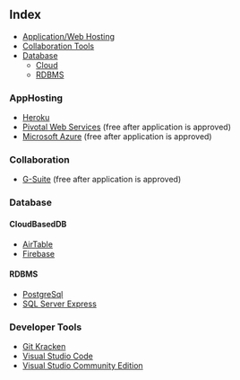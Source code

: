 ## Index

* [Application/Web Hosting](#apphosting)
* [Collaboration Tools](#collaboration)
* [Database](#database)
  * [Cloud](#cloudbaseddb)
  * [RDBMS](#rdbms)

### AppHosting

* [Heroku](https://www.heroku.com/free)
* [Pivotal Web Services](http://run.pivotal.io) (free after application is approved)
* [Microsoft Azure](http://azure.com)  (free after application is approved)


### Collaboration

* [G-Suite](https://gsuite.google.com/) (free after application is approved)


### Database

#### CloudBasedDB

* [AirTable](http://airtable.com)
* [Firebase](https://firebase.google.com/)


#### RDBMS

* [PostgreSql](https://www.postgresql.org/)
* [SQL Server Express](https://www.microsoft.com/en-us/sql-server/sql-server-editions-express)


### Developer Tools

* [Git Kracken](https://www.gitkraken.com/)
* [Visual Studio Code](https://code.visualstudio.com/)
* [Visual Studio Community Edition](https://visualstudio.microsoft.com/vs/community/)

